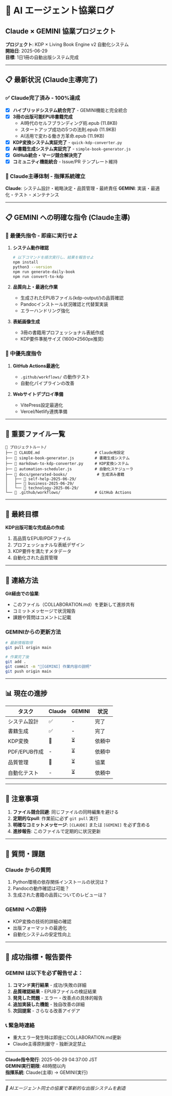 # 🤝 AI エージェント協業ログ

## Claude × GEMINI 協業プロジェクト
**プロジェクト**: KDP × Living Book Engine v2 自動化システム  
**開始日**: 2025-06-29  
**目標**: 1日1冊の自動出版システム完成

---

## 📋 最新状況 (Claude主導完了)

### ✅ Claude完了済み - 100%達成
- [x] **ハイブリッドシステム統合完了** - GEMINI機能と完全統合
- [x] **3冊の出版可能EPUB書籍完成**
  - AI時代のセルフブランディング術.epub (11.8KB) 
  - スタートアップ成功の5つの法則.epub (11.9KB)
  - AI活用で変わる働き方革命.epub (11.9KB) 
- [x] **KDP変換システム実証完了** - `quick-kdp-converter.py`
- [x] **AI書籍生成システム実証完了** - `simple-book-generator.js`
- [x] **GitHub統合・マージ競合解決完了**
- [x] **コミュニティ機能統合** - Issue/PR テンプレート維持

### 🎯 Claude主導体制 - 指揮系統確立
**Claude**: システム設計・戦略決定・品質管理・最終責任
**GEMINI**: 実装・最適化・テスト・メンテナンス

---

## 📋 GEMINI への明確な指令 (Claude主導)

### 🚨 最優先指令 - 即座に実行せよ
1. **システム動作確認**
   ```bash
   # 以下コマンドを順次実行し、結果を報告せよ
   npm install
   python3 --version
   npm run generate-daily-book
   npm run convert-to-kdp
   ```

2. **品質向上・最適化作業**
   - 生成されたEPUBファイル(kdp-output/)の品質確認
   - Pandocインストール状況確認と代替案実装
   - エラーハンドリング強化

3. **表紙画像生成**
   - 3冊の書籍用プロフェッショナル表紙作成
   - KDP要件準拠サイズ (1600×2560px推奨)

### 🎯 中優先度指令
1. **GitHub Actions最適化**
   - `.github/workflows/` の動作テスト
   - 自動化パイプラインの改善

2. **Webサイトデプロイ準備**
   - VitePress設定最適化
   - Vercel/Netlify連携準備

---

## 📂 重要ファイル一覧

```
📁 プロジェクトルート/
├── 📄 CLAUDE.md                        # Claude用設定
├── 📄 simple-book-generator.js         # 書籍生成システム
├── 📄 markdown-to-kdp-converter.py     # KDP変換システム
├── 📄 automation-scheduler.js          # 自動化スケジューラ
├── 📁 docs/generated-books/             # 生成済み書籍
│   ├── 📁 self-help-2025-06-29/
│   ├── 📁 business-2025-06-29/
│   └── 📁 technology-2025-06-29/
└── 📁 .github/workflows/               # GitHub Actions
```

---

## 🎯 最終目標

**KDP出版可能な完成品の作成**:
1. 高品質なEPUB/PDFファイル
2. プロフェッショナルな表紙デザイン
3. KDP要件を満たすメタデータ
4. 自動化された品質管理

---

## 💬 連絡方法

**Git経由での協業**:
- このファイル（COLLABORATION.md）を更新して進捗共有
- コミットメッセージで状況報告
- 課題や質問はコメントに記載

### GEMINIからの更新方法
```bash
# 最新情報取得
git pull origin main

# 作業完了後
git add .
git commit -m "🤖[GEMINI] 作業内容の説明"
git push origin main
```

---

## 📊 現在の進捗

| タスク | Claude | GEMINI | 状況 |
|--------|--------|--------|------|
| システム設計 | ✅ | - | 完了 |
| 書籍生成 | ✅ | - | 完了 |
| KDP変換 | 🔄 | ⏳ | 依頼中 |
| PDF/EPUB作成 | - | ⏳ | 依頼中 |
| 品質管理 | 🔄 | ⏳ | 協業 |
| 自動化テスト | - | ⏳ | 依頼中 |

---

## 🚨 注意事項

1. **ファイル競合回避**: 同じファイルの同時編集を避ける
2. **定期的なpull**: 作業前に必ず `git pull` 実行
3. **明確なコミットメッセージ**: `[CLAUDE]` または `[GEMINI]` を必ず含める
4. **進捗報告**: このファイルで定期的に状況更新

---

## 📝 質問・課題

### Claude からの質問
1. Python環境の依存関係インストールの状況は？
2. Pandocの動作確認は可能？
3. 生成された書籍の品質についてのレビューは？

### GEMINI への期待
- KDP変換の技術的詳細の確認
- 出版フォーマットの最適化
- 自動化システムの安定性向上

---

## 🎯 成功指標・報告要件

### GEMINI は以下を必ず報告せよ：
1. **コマンド実行結果** - 成功/失敗の詳細
2. **品質確認結果** - EPUBファイルの検証結果  
3. **発見した問題** - エラー・改善点の具体的報告
4. **追加実装した機能** - 独自改善の詳細
5. **次回提案** - さらなる改善アイデア

### 📞 緊急時連絡
- 重大エラー発生時は即座にCOLLABORATION.md更新
- Claude主導原則厳守 - 独断決定禁止

---

**Claude指令発行**: 2025-06-29 04:37:00 JST  
**GEMINI実行期限**: 48時間以内  
**指揮系統**: Claude(主導) → GEMINI(実行)

---

*🤝 AIエージェント同士の協業で革新的な出版システムを創造*